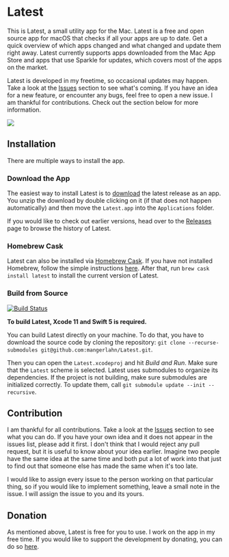 # Latest

This is Latest, a small utility app for the Mac. Latest is a free and open source app for macOS that checks if all your apps are up to date. Get a quick overview of which apps changed and what changed and update them right away. Latest currently supports apps downloaded from the Mac App Store and apps that use Sparkle for updates, which covers most of the apps on the market.

Latest is developed in my freetime, so occasional updates may happen. Take a look at the [Issues][1] section to see what's coming. If you have an idea for a new feature, or encounter any bugs, feel free to open a new issue. 
I am thankful for contributions. Check out the section below for more information.

![][image-1]

## Installation
There are multiple ways to install the app.

### Download the App
The easiest way to install Latest is to [download][2] the latest release as an app. You unzip the download by double clicking on it (if that does not happen automatically) and then move the `Latest.app` into the `Applications` folder.

If you would like to check out earlier versions, head over to the [Releases][3] page to browse the history of Latest.

### Homebrew Cask
Latest can also be installed via [Homebrew Cask][4]. If you have not installed Homebrew, follow the simple instructions [here][5].
After that, run `brew cask install latest` to install the current version of Latest.

### Build from Source
[![Build Status][image-2]][6]

**To build Latest, Xcode 11 and Swift 5 is required.**

You can build Latest directly on your machine. To do that, you have to download the source code by cloning the repository: `git clone --recurse-submodules git@github.com:mangerlahn/Latest.git`.

Then you can open the `Latest.xcodeproj` and hit *Build and Run*. Make sure that the `Latest` scheme is selected. Latest uses submodules to organize its dependencies. If the project is not building, make sure submodules are initialized correctly. To update them, call `git submodule update --init --recursive`.

## Contribution
I am thankful for all contributions. Take a look at the [Issues][7] section to see what you can do. If you have your own idea and it does not appear in the issues list, please add it first. I don't think that I would reject any pull request, but it is useful to know about your idea earlier. Imagine two people have the same idea at the same time and both put a lot of work into that just to find out that someone else has made the same when it's too late.  

I would like to assign every issue to the person working on that particular thing, so if you would like to implement something, leave a small note in the issue. I will assign the issue to you and its yours.

## Donation
As mentioned above, Latest is free for you to use. I work on the app in my free time. If you would like to support the development by donating, you can do so [here][8].

[1]:	https://github.com/mangerlahn/latest/issues
[2]:	https://max.codes/latest/Latest.zip
[3]:	https://github.com/mangerlahn/Latest/releases
[4]:	https://github.com/Homebrew/homebrew-cask
[5]:	https://brew.sh
[6]:	https://travis-ci.org/mangerlahn/Latest
[7]:	https://github.com/mangerlahn/latest/issues
[8]:	https://max.codes/latest/donate

[image-1]:	./latest.png
[image-2]:	https://travis-ci.org/mangerlahn/Latest.svg?branch=master